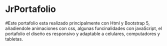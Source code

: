 # JrPortafolio
#Este portafolio esta realizado principalmente con Html y Bootstrap 5, añadiendole animaciones con css, algunas funcinalidades con javaScript, el portafolio el diseño es responsivo y adaptable a celulares, computadores y tabletas. 

